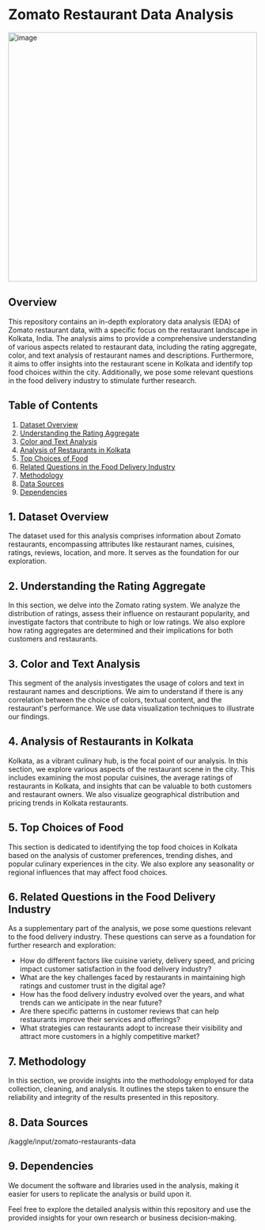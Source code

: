 # Zomato Restaurant Data Analysis
<img width="503" alt="image" src="https://github.com/shivendra1-cyber/Zomato-Exploratorydataanalysis/assets/68283342/bc2fed2e-d08f-4e61-a4d3-2577f39150c0">


## Overview
This repository contains an in-depth exploratory data analysis (EDA) of Zomato restaurant data, with a specific focus on the restaurant landscape in Kolkata, India. The analysis aims to provide a comprehensive understanding of various aspects related to restaurant data, including the rating aggregate, color, and text analysis of restaurant names and descriptions. Furthermore, it aims to offer insights into the restaurant scene in Kolkata and identify top food choices within the city. Additionally, we pose some relevant questions in the food delivery industry to stimulate further research.

## Table of Contents
1. [Dataset Overview](#dataset-overview)
2. [Understanding the Rating Aggregate](#understanding-the-rating-aggregate)
3. [Color and Text Analysis](#color-and-text-analysis)
4. [Analysis of Restaurants in Kolkata](#analysis-of-restaurants-in-kolkata)
5. [Top Choices of Food](#top-choices-of-food)
6. [Related Questions in the Food Delivery Industry](#related-questions-in-the-food-delivery-industry)
7. [Methodology](#methodology)
8. [Data Sources](#data-sources)
9. [Dependencies](#dependencies)


## 1. Dataset Overview
The dataset used for this analysis comprises information about Zomato restaurants, encompassing attributes like restaurant names, cuisines, ratings, reviews, location, and more. It serves as the foundation for our exploration.

## 2. Understanding the Rating Aggregate
In this section, we delve into the Zomato rating system. We analyze the distribution of ratings, assess their influence on restaurant popularity, and investigate factors that contribute to high or low ratings. We also explore how rating aggregates are determined and their implications for both customers and restaurants.

## 3. Color and Text Analysis
This segment of the analysis investigates the usage of colors and text in restaurant names and descriptions. We aim to understand if there is any correlation between the choice of colors, textual content, and the restaurant's performance. We use data visualization techniques to illustrate our findings.

## 4. Analysis of Restaurants in Kolkata
Kolkata, as a vibrant culinary hub, is the focal point of our analysis. In this section, we explore various aspects of the restaurant scene in the city. This includes examining the most popular cuisines, the average ratings of restaurants in Kolkata, and insights that can be valuable to both customers and restaurant owners. We also visualize geographical distribution and pricing trends in Kolkata restaurants.

## 5. Top Choices of Food
This section is dedicated to identifying the top food choices in Kolkata based on the analysis of customer preferences, trending dishes, and popular culinary experiences in the city. We also explore any seasonality or regional influences that may affect food choices.

## 6. Related Questions in the Food Delivery Industry
As a supplementary part of the analysis, we pose some questions relevant to the food delivery industry. These questions can serve as a foundation for further research and exploration:

- How do different factors like cuisine variety, delivery speed, and pricing impact customer satisfaction in the food delivery industry?
- What are the key challenges faced by restaurants in maintaining high ratings and customer trust in the digital age?
- How has the food delivery industry evolved over the years, and what trends can we anticipate in the near future?
- Are there specific patterns in customer reviews that can help restaurants improve their services and offerings?
- What strategies can restaurants adopt to increase their visibility and attract more customers in a highly competitive market?

## 7. Methodology
In this section, we provide insights into the methodology employed for data collection, cleaning, and analysis. It outlines the steps taken to ensure the reliability and integrity of the results presented in this repository.

## 8. Data Sources
/kaggle/input/zomato-restaurants-data

## 9. Dependencies
We document the software and libraries used in the analysis, making it easier for users to replicate the analysis or build upon it.

Feel free to explore the detailed analysis within this repository and use the provided insights for your own research or business decision-making.
